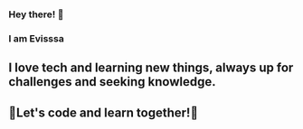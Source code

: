 ### Hey there! 👋 
### I am Evisssa
## I love tech and learning new things, always up for challenges and seeking knowledge.
## 🚀Let's code and learn together!🌱 

